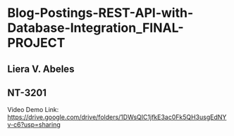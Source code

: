 # Blog-Postings-REST-API-with-Database-Integration_FINAL-PROJECT

## Liera V. Abeles
## NT-3201

Video Demo Link:
  https://drive.google.com/drive/folders/1DWsQIC1jfkE3ac0Fk5QH3usgEdNYv-c6?usp=sharing 
